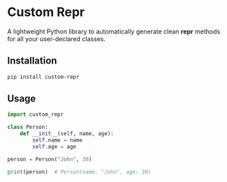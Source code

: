 # Custom Repr

A lightweight Python library to automatically generate clean __repr__ methods for all your user-declared classes.

## Installation

```sh
pip install custom-repr
```

## Usage

```python
import custom_repr

class Person:
    def __init__(self, name, age):
        self.name = name
        self.age = age

person = Person("John", 30)

print(person)  # Person(name: "John", age: 30)